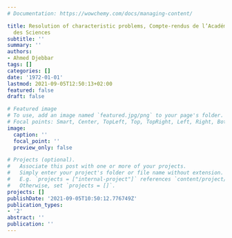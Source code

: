 ```yaml
---
# Documentation: https://wowchemy.com/docs/managing-content/

title: Resolution of characteristic problems, Compte-rendus de l’Académie des Sciences
  des Sciences
subtitle: ''
summary: ''
authors:
- Ahmed Djebbar
tags: []
categories: []
date: '1972-01-01'
lastmod: 2021-09-05T12:50:13+02:00
featured: false
draft: false

# Featured image
# To use, add an image named `featured.jpg/png` to your page's folder.
# Focal points: Smart, Center, TopLeft, Top, TopRight, Left, Right, BottomLeft, Bottom, BottomRight.
image:
  caption: ''
  focal_point: ''
  preview_only: false

# Projects (optional).
#   Associate this post with one or more of your projects.
#   Simply enter your project's folder or file name without extension.
#   E.g. `projects = ["internal-project"]` references `content/project/deep-learning/index.md`.
#   Otherwise, set `projects = []`.
projects: []
publishDate: '2021-09-05T10:50:12.776749Z'
publication_types:
- '2'
abstract: ''
publication: ''
---
```

<style>
   footer p:nth-child(2) {
    font-size: 0.75rem;
    text-align: center;
    display: none;
}
blockquote{
  display: none;
}
 </style>